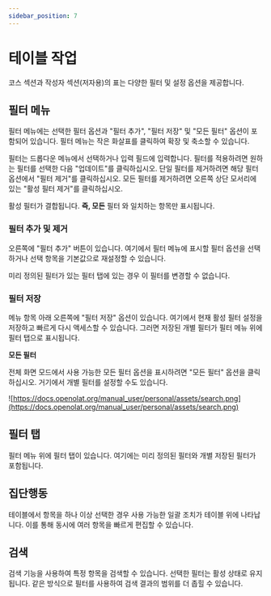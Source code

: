 ```yaml
---
sidebar_position: 7
---
```


# 테이블 작업

코스 섹션과 작성자 섹션(저자용)의 표는 다양한 필터 및 설정 옵션을 제공합니다.

## 필터 메뉴

필터 메뉴에는 선택한 필터 옵션과 "필터 추가", "필터 저장" 및 "모든 필터" 옵션이 포함되어 있습니다. 필터 메뉴는 작은 화살표를 클릭하여 확장 및 축소할 수 있습니다.

필터는 드롭다운 메뉴에서 선택하거나 입력 필드에 입력합니다. 필터를 적용하려면 원하는 필터를 선택한 다음 "업데이트"를 클릭하십시오. 단일 필터를 제거하려면 해당 필터 옵션에서 "필터 제거"를 클릭하십시오. 모든 필터를 제거하려면 오른쪽 상단 모서리에 있는 "활성 필터 제거"를 클릭하십시오.

활성 필터가 결합됩니다. **즉, 모든** 필터 와 일치하는 항목만 표시됩니다.

### 필터 추가 및 제거

오른쪽에 "필터 추가" 버튼이 있습니다. 여기에서 필터 메뉴에 표시할 필터 옵션을 선택하거나 선택 항목을 기본값으로 재설정할 수 있습니다.

미리 정의된 필터가 있는 필터 탭에 있는 경우 이 필터를 변경할 수 없습니다.

### 필터 저장

메뉴 항목 아래 오른쪽에 "필터 저장" 옵션이 있습니다. 여기에서 현재 활성 필터 설정을 저장하고 빠르게 다시 액세스할 수 있습니다. 그러면 저장된 개별 필터가 필터 메뉴 위에 필터 탭으로 표시됩니다.

**모든 필터**

전체 화면 모드에서 사용 가능한 모든 필터 옵션을 표시하려면 "모든 필터" 옵션을 클릭하십시오. 거기에서 개별 필터를 설정할 수도 있습니다.

![https://docs.openolat.org/manual_user/personal/assets/search.png](https://docs.openolat.org/manual_user/personal/assets/search.png)

## 필터 탭

필터 메뉴 위에 필터 탭이 있습니다. 여기에는 미리 정의된 필터와 개별 저장된 필터가 포함됩니다.

## 집단행동

테이블에서 항목을 하나 이상 선택한 경우 사용 가능한 일괄 조치가 테이블 위에 나타납니다. 이를 통해 동시에 여러 항목을 빠르게 편집할 수 있습니다.

## 검색

검색 기능을 사용하여 특정 항목을 검색할 수 있습니다. 선택한 필터는 활성 상태로 유지됩니다. 같은 방식으로 필터를 사용하여 검색 결과의 범위를 더 좁힐 수 있습니다.